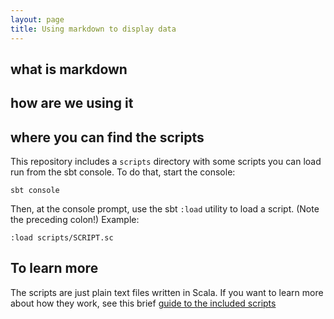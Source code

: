 ```yaml
---
layout: page
title: Using markdown to display data
---
```



## what is markdown

## how are we using it

## where you can find the scripts


This repository includes a `scripts` directory with some scripts you can load run from the sbt console.  To do that, start the console:

    sbt console

Then, at the console prompt, use the sbt `:load` utility to load a  script.  (Note the preceding colon!)  Example:

    :load scripts/SCRIPT.sc


## To learn more

The scripts are just plain text files written in Scala.  If you want to learn more about how they work, see this brief [guide to the included scripts](../scripting)
